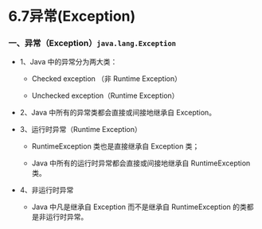 # 6.7异常(Exception)

### 一、异常（Exception）`java.lang.Exception`

* 1、Java 中的异常分为两大类： 

  *  Checked exception （非 Runtime Exception） 

  *  Unchecked exception（Runtime Exception） 

* 2、Java 中所有的异常类都会直接或间接地继承自 Exception。 

* 3、运行时异常（Runtime Exception）

  *  RuntimeException 类也是直接继承自 Exception 类；
  
  * Java 中所有的运行时异常都会直接或间接地继承自 RuntimeException 类。 

* 4、非运行时异常

  *  Java 中凡是继承自 Exception 而不是继承自 RuntimeException 的类都是非运行时异常。


















































